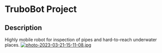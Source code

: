 # **TruboBot Project**
## Description
Highly mobile robot for inspection of pipes and hard-to-reach underwater places.
[![photo-2023-03-21-15-11-08.jpg](https://i.postimg.cc/2SLQ7D9Z/photo-2023-03-21-15-11-08.jpg)](https://postimg.cc/qN06p9TJ)

